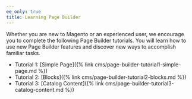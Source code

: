 ```yaml
---
ee_only: true
title: Learning Page Builder
---
```


Whether you are new to Magento or an experienced user, we encourage you to complete the following Page Builder tutorials. You will learn how to use new Page Builder features and discover new ways to accomplish familiar tasks.

- Tutorial 1: [Simple Page]({% link cms/page-builder-tutorial1-simple-page.md %})
- Tutorial 2: [Blocks]({% link cms/page-builder-tutorial2-blocks.md %})
- Tutorial 3: [Catalog Content]({% link cms/page-builder-tutorial3-catalog-content.md %})
